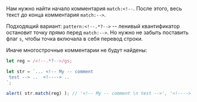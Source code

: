 Нам нужно найти начало комментария `match:<!--`. После этого, весь текст до конца комментария `match:-->`.

Подходящий вариант: `pattern:<!--.*?-->` -- ленивый квантификатор остановит точку прямо перед `match:-->`. Но нужно не забыть поставить флаг `s`, чтобы точка включала в себя перевод строки.

Иначе многострочные комментарии не будут найдены:

```js run
let reg = /<!--.*?-->/gs;

let str = `... <!-- My -- comment
 test --> ..  <!----> ..
`;

alert( str.match(reg) ); // '<!-- My -- comment \n test -->', '<!---->'
```
